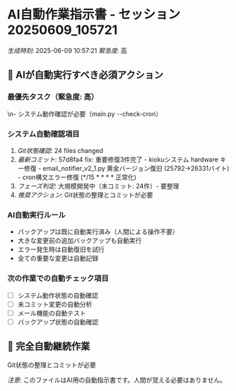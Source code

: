 # AI自動作業指示書 - セッション20250609_105721

*生成時刻*: 2025-06-09 10:57:21
*緊急度*: 高

## 🤖 AIが自動実行すべき必須アクション

### 最優先タスク（緊急度: 高）
\n- システム動作確認が必要（main.py --check-cron）

### システム自動確認項目
1. *Git状態確認*: 24 files changed
2. *最新コミット*: 57d8fa4 fix: 重要修復3件完了 - kiokuシステム hardware キー修復 - email_notifier_v2_1.py 黄金バージョン復旧 (25792→26331バイト) - cron構文エラー修復 (*/15 * * * * 正常化)
3. *フェーズ判定*: 大規模開発中（未コミット: 24件）- 要整理
4. *推奨アクション*: Git状態の整理とコミットが必要

### AI自動実行ルール
- バックアップは既に自動実行済み（人間による操作不要）
- 大きな変更前の追加バックアップも自動実行
- エラー発生時は自動復旧を試行
- 全ての重要な変更は自動記録

### 次の作業での自動チェック項目
- [ ] システム動作状態の自動確認
- [ ] 未コミット変更の自動分析
- [ ] メール機能の自動テスト
- [ ] バックアップ状態の自動確認

## 🔄 完全自動継続作業
Git状態の整理とコミットが必要

*注意*: このファイルはAI用の自動指示書です。人間が覚える必要はありません。
